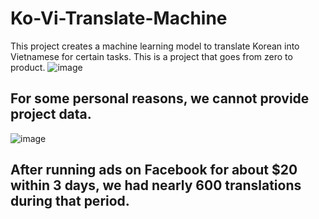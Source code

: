 # Ko-Vi-Translate-Machine
This project creates a machine learning model to translate Korean into Vietnamese for certain tasks. This is a project that goes from zero to product.
![image](https://github.com/thanhtunggggggg/Ko-Vi-Translate-Machine/assets/119614095/dfe352b5-0737-4268-ba0c-d603b4f66a29)

## For some personal reasons, we cannot provide project data.

![image](https://github.com/thanhtunggggggg/Ko-Vi-Translate-Machine/assets/119614095/7fa6e519-47b5-4158-a709-7fdda5ffe1bf)

## After running ads on Facebook for about $20 within 3 days, we had nearly 600 translations during that period.
